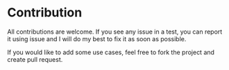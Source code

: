 # Contribution

All contributions are welcome. If you see any issue in a test, you can report it using issue and I will do
my best to fix it as soon as possible.

If you would like to add some use cases, feel free to fork the project and create pull request.

